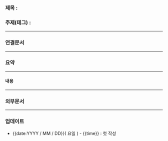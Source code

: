 ### 제목 :

### 주제(테그) : 

----
### 연결문서 


----
### 요약

----
#### 내용

----
### 외부문서

----
### 업데이트
-  {{date:YYYY / MM / DD}}( 요일 ) - {{time}} : 첫 작성
